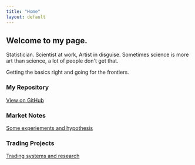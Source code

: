 ```yaml
---
title: "Home"
layout: default
---
```


<div class="hero">
  <h2> Welcome to my page. </h2>
  <p> Statistician. Scientist at work, Artist in disguise. Sometimes science is more art than science, a lot of people don't get that. </p>
  <p> Getting the basics right and going for the frontiers. </p>
</div>

<div class="grid">
  <div class="card">
    <h3>My Repository</h3>
    <p><a href="https://github.com/resyui/resyui.github.io">View on GitHub</a></p>
  </div>
  <div class="card">
    <h3>Market Notes</h3>
    <p><a href="/market-notes/">Some experiements and hypothesis</a></p>
  </div>
  <div class="card">
    <h3>Trading Projects</h3>
    <p><a href="/algo-trading/">Trading systems and research</a></p>
  </div>
</div>
